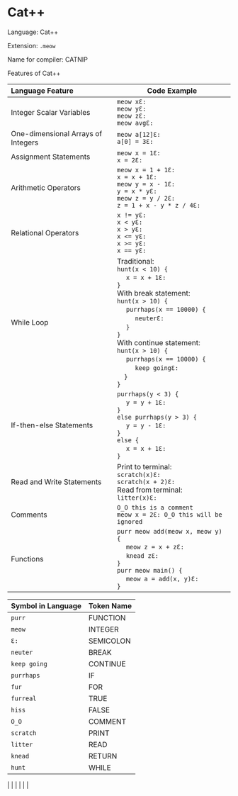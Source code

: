 # Cat++

Language: Cat++

Extension: `.meow`

Name for compiler: CATNIP

Features of Cat++

| Language Feature | Code Example |
| :---------------- | ------------ |
| Integer Scalar Variables | `meow xƐ:` <br> `meow yƐ:` <br> `meow zƐ:` <br> `meow avgƐ:`
| One-dimensional Arrays of Integers | `meow a[12]Ɛ:` <br> `a[0] = 3Ɛ:`
| Assignment Statements | `meow x = 1Ɛ:` <br> `x = 2Ɛ:`
| Arithmetic Operators | `meow x = 1 + 1Ɛ:` <br> `x = x + 1Ɛ:` <br> `meow y = x - 1Ɛ:` <br> `y = x * yƐ:` <br> `meow z = y / 2Ɛ:` <br> `z = 1 + x - y * z / 4Ɛ:` 
| Relational Operators | `x != yƐ:` <br> `x < yƐ:` <br> `x > yƐ:` <br> `x <= yƐ:` <br> `x >= yƐ:` <br> `x == yƐ:`
| While Loop | Traditional: <br> `hunt(x < 10) {`<br> &emsp; `x = x + 1Ɛ:` <br> `}` <br> With break statement: <br> `hunt(x > 10) {` <br> &emsp; `purrhaps(x == 10000) {` <br> &emsp; &emsp; `neuterƐ:` <br> &emsp; `}` <br> `}` <br> With continue statement:  <br>`hunt(x > 10) {` <br> &emsp; `purrhaps(x == 10000) {` <br> &emsp; &emsp; `keep goingƐ:` <br>&emsp;`}` <br> `}`
| If-then-else Statements | `purrhaps(y < 3) {` <br> &emsp; `y = y + 1Ɛ:` <br>`}` <br> `else purrhaps(y > 3) {` <br> &emsp; `y = y - 1Ɛ:` <br> `}` <br> `else {` <br> &emsp; `x = x + 1Ɛ:` <br> `}`
| Read and Write Statements | Print to terminal: <br> `scratch(x)Ɛ:` <br> `scratch(x + 2)Ɛ:` <br> Read from terminal: <br> `litter(x)Ɛ:` 
| Comments | `O_O this is a comment` <br> `meow x = 2Ɛ: O_O this will be ignored`
| Functions | `purr meow add(meow x, meow y) {` <br> &emsp; `meow z = x + zƐ:` <br> &emsp; `knead zƐ:` <br> `}` <br> `purr meow main() {`<br> &emsp; `meow a = add(x, y)Ɛ:` <br> `}`

| Symbol in Language | Token Name |
| :----------------- | ---------- |
| `purr` | FUNCTION |
| `meow` | INTEGER |
| `Ɛ:` | SEMICOLON |
| `neuter` | BREAK |
| `keep going` | CONTINUE |
| `purrhaps` | IF |
| `fur` | FOR |
| `furreal` | TRUE |
| `hiss` | FALSE |
| `O_O` | COMMENT |
| `scratch` | PRINT |
| `litter` | READ |
| `knead` | RETURN |
| `hunt` | WHILE |
|
|
|
|
|
|